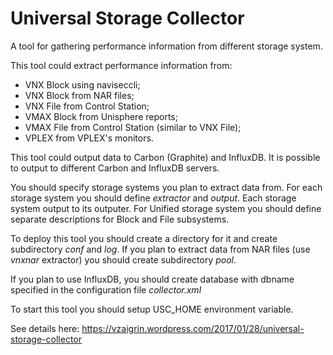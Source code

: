 # Universal Storage Collector

A tool for gathering performance information from different storage system.

This tool could extract performance information from:
- VNX Block using naviseccli;
- VNX Block from NAR files;
- VNX File from Control Station;
- VMAX Block from Unisphere reports;
- VMAX File from Control Station (similar to VNX File);
- VPLEX from VPLEX's monitors.

This tool could output data to Carbon (Graphite) and InfluxDB.
It is possible to output to different Carbon and InfluxDB servers.

You should specify storage systems you plan to extract data from.
For each storage system you should define *extractor* and *output*.
Each storage system output to its outputer.
For Unified storage system you should define separate descriptions for Block and File subsystems.

To deploy this tool you should create a directory for it and create subdirectory *conf* and *log*.
If you plan to extract data from NAR files (use *vnxnar* extractor) you should create subdirectory *pool*.

If you plan to use InfluxDB, you should create database with dbname specified in the configuration file *collector.xml*

To start this tool you should setup USC_HOME environment variable.

See details here: https://vzaigrin.wordpress.com/2017/01/28/universal-storage-collector
